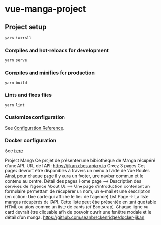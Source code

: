 # vue-manga-project

## Project setup
```
yarn install
```

### Compiles and hot-reloads for development
```
yarn serve
```

### Compiles and minifies for production
```
yarn build
```

### Lints and fixes files
```
yarn lint
```

### Customize configuration
See [Configuration Reference](https://cli.vuejs.org/config/).

### Docker configuration
See [here](https://github.com/seanbreckenridge/docker-jikan)


Project Manga
Ce projet de présenter une bibliothèque de Manga récupéré d’une
API.
URL de l’API: https://jikan.docs.apiary.io
Créez 3 pages
Ces pages devront être disponibles à travers un menu à l’aide de
Vue Router. Ainsi, pour chaque page il y aura un footer, une navbar
commun et le contenu au centre.
Détail des pages
Home page --> Description des services de l’agence
About Us --> Une page d’introduction contenant un formulaire
permettant de récupérer un nom, un e-mail et une description (en
option: Une carte qui affiche le lieu de l’agence)
List Page → La liste mangas récupérés de l’API. Cette liste peut
être présentée en tant que table HTML ou alors comme un liste de
cards (cf Bootstrap).
Chaque ligne ou card devrait être cliquable afin de pouvoir ouvrir
une fenêtre modale et le détail d’un manga.
https://github.com/seanbreckenridge/docker-jikan
